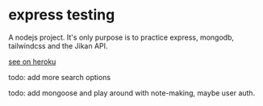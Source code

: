 # express testing

A nodejs project. It's only purpose is to practice express, mongodb, tailwindcss and the Jikan API.

[see on heroku](https://shielded-everglades-39145.herokuapp.com/)

todo: add more search options

todo: add mongoose and play around with note-making, maybe user auth.

